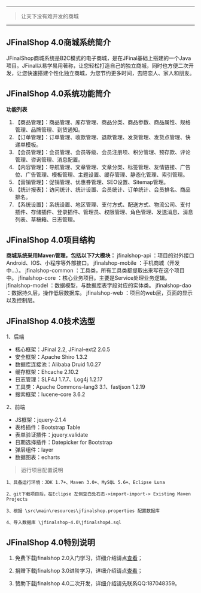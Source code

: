 ------------------------------------------------

> 让天下没有难开发的商城

------------------------------------------------
## JFinalShop 4.0商城系统简介

JFinalShop商城系统是B2C模式的电子商城，是在JFinal基础上搭建的一个Java项目。JFinal以易学易用著称，让您轻松打造自己的独立商城，同时也方便二次开发，让您快速搭建个性化独立商城，为您节约更多时间，去陪恋人、家人和朋友。

## JFinalShop 4.0系统功能简介

 **功能列表**
1.	【商品管理】：商品管理、库存管理、商品分类、商品参数、商品属性、规格管理、品牌管理、到货通知。
2.	【订单管理】：订单管理、收款管理、退款管理、发货管理、发货点管理、快递单模板。
3.  【会员管理】：会员管理、会员等级、会员注册项、积分管理、预存款、评论管理、咨询管理、消息配置。
4.  【内容管理】：导航管理、文章管理、文章分类、标签管理、友情链接、广告位、广告管理、模板管理、主题设置、缓存管理、静态化管理、索引管理。
5.  【营销管理】：促销管理、优惠券管理、SEO设置、Sitemap管理。
5.  【统计报表】：访问统计、统计设置、会员统计、订单统计、会员排名、商品排名。
6.  【系统设置】：系统设置、地区管理、支付方式、配送方式、物流公司、支付插件、存储插件、登录插件、管理员、权限管理、角色管理、发送消息、消息列表、草稿箱、日志管理。


## JFinalShop 4.0项目结构
 **商城系统采用Maven管理，包括以下7大模块：**
 jfinalshop-api 	：项目的对外接口Android、IOS、小程序等外部接口。
 jfinalshop-mobile 	：手机商城（开发中...）。
 jfinalshop-common 	：工具类，所有工具类都提取出来写在这个项目中。
 jfinalshop-core 	：核心业务项目。主要是Service处理业务逻辑。
 jfinalshop-model 	：数据模型，与数据库表字段对应的实体类。
 jfinalshop-dao 	：数据持久层，操作低层数据库。
 jfinalshop-web 	：项目的web层，页面的显示以及控制层。


## JFinalShop 4.0技术选型

1、后端

* 核心框架：JFinal 2.2, JFinal-ext2 2.0.5
* 安全框架：Apache Shiro 1.3.2
* 数据库连接池：Alibaba Druid 1.0.27
* 缓存框架：Ehcache 2.10.2
* 日志管理：SLF4J 1.7.7、Log4j 1.2.17
* 工具类：Apache Commons-lang3 3.1、fastjson 1.2.19
* 搜索框架：lucene-core 3.6.2

2、前端

* JS框架：jquery-2.1.4
* 表格插件：Bootstrap Table
* 表单验证插件：jquery.validate
* 日期选择插件：Datepicker for Bootstrap
* 弹层组件：layer
* 数据图表：echarts
 
> 运行项目配置说明

```
1、具备运行环境：JDK 1.7+、Maven 3.0+、MySQL 5.6+、Eclipse Luna 

2、git下载项目后，在Eclipse 左侧空白处右击->import-import-> Existing Maven Projects

3、根据 \src\main\resources\jfinalshop.properties 配置数据库

4、导入数据库 \jfinalshop-4.0\jfinalshop4.sql

```

## JFinalShop 4.0特别说明

1. 免费下载jfinalshop 2.0入门学习，详细介绍请点[查看](https://git.oschina.net/hycx227/jfinalshop-2.0)；

2. 捐赠下载jfinalshop 3.0进阶学习，详细介绍请点[查看](https://git.oschina.net/hycx227/jfinalshop-2.0)；

3. 赞助下载jfinalshop 4.0二次开发，详细介绍请先联系QQ:187048359。
